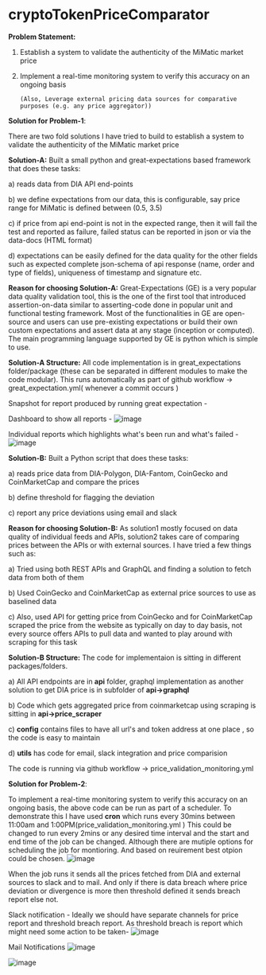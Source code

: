 # cryptoTokenPriceComparator

**Problem Statement:**

1. Establish a system to validate the authenticity of the MiMatic market price
2. Implement a real-time monitoring system to verify this accuracy on an ongoing basis

       (Also, Leverage external pricing data sources for comparative purposes (e.g. any price aggregator))

**Solution for Problem-1**:

There are two fold solutions I have tried to build to establish a system to validate the authenticity of the MiMatic market price

**Solution-A:** Built a small python and great-expectations based framework that does these tasks:

a) reads data from DIA API end-points

b) we define expectations from our data, this is configurable, say price range for MiMatic is defined between (0.5, 3.5)

c) if price from api end-point is not in the expected range, then it will fail the test and reported as failure, failed status can be reported in json or via the data-docs (HTML format)

d) expectations can be easily defined for the data quality for the other fields such as expected complete json-schema of api response (name, order and type of fields), uniqueness of timestamp and signature etc.

**Reason for choosing Solution-A:** Great-Expectations (GE) is a very popular data quality validation tool, this is the one of the first tool that introduced assertion-on-data similar to asserting-code done in popular unit and functional testing framework. Most of the functionalities in GE are open-source and users can use pre-existing expectations or build their own custom expectations and assert data at any stage (inception or computed). The main programming language supported by GE is python which is simple to use. 

**Solution-A Structure:** All code implementation is in great_expectations folder/package (these can be separated in different modules to make the code modular). 
This runs automatically as part of github workflow -> great_expectation.yml(  whenever a commit occurs )

Snapshot for report produced by running great expectation -

Dashboard to show all reports -
![image](https://github.com/simsheo/cryptoTokenPriceComparator/assets/91950874/a04d5621-40df-43ee-ba02-8977e6d156ee)

Individual reports which highlights what's been run and what's failed -
![image](https://github.com/simsheo/cryptoTokenPriceComparator/assets/91950874/b33828a4-031b-45c7-ba02-3dc22177cbbb)

**Solution-B:** Built a Python script that does these tasks:

a) reads price data from DIA-Polygon, DIA-Fantom, CoinGecko and CoinMarketCap and compare the prices 

b) define threshold for flagging the deviation

c) report any price deviations using email and slack

**Reason for choosing Solution-B:** As solution1 mostly focused on data quality of individual feeds and APIs, solution2 takes care of comparing prices between the APIs or with external sources. I have tried a few things such as:

a) Tried using both REST APIs and GraphQL and finding a solution to fetch data from both of them

b) Used CoinGecko and CoinMarketCap as external price sources to use as baselined data

c) Also, used API for getting price from CoinGecko and for CoinMarketCap scraped the price from the website as typically on day to day basis, not every source offers APIs to pull data and wanted to play around with scraping for this task

**Solution-B Structure:** The code for implementaion is sitting in different packages/folders. 

a) All API endpoints are in **api** folder, graphql implementation as another solution to get DIA price is in subfolder of **api->graphql**

b) Code which gets aggregated price from coinmarketcap using scraping is sitting in **api->price_scraper**

c) **config** contains files to have all url's and token address at one place , so the code is easy to maintain 

d) **utils** has code for email, slack integration and price comparision

The code is running via github workflow -> price_validation_monitoring.yml

**Solution for Problem-2**: 

To implement a real-time monitoring system to verify this accuracy on an ongoing basis, the above code can be run as part of a scheduler. To demonstrate this I have used **cron** which runs every 30mins between 11:00am and 1:00PM(price_validation_monitoring.yml ) This could be changed to run every 2mins or any desired time interval and the start and end time of the job can be changed. Although there are mutiple options for scheduling the job for montioring. And based on reuirement best otpion could be chosen.
![image](https://github.com/simsheo/cryptoTokenPriceComparator/assets/91950874/08aa99c4-fc73-43a3-b9f3-f90a415fbf39)

When the job runs it sends all the prices fetched from DIA and external sources to slack and to mail. And only if there is data breach where price deviation or divergence is more then threshold defined it sends breach report else not.

Slack notification - Ideally we should have separate channels for price report and threshold breach report. As threshold breach is report which might need some action to be taken-
![image](https://github.com/simsheo/cryptoTokenPriceComparator/assets/91950874/96047057-97ea-4bbe-a9df-62cac34a65ed)

Mail Notifications
![image](https://github.com/simsheo/cryptoTokenPriceComparator/assets/91950874/ebe047f4-eba5-4f13-b07f-7fb1e2e72003)

![image](https://github.com/simsheo/cryptoTokenPriceComparator/assets/91950874/44615d88-456d-48bb-a3ae-551e6e03fdc6)







